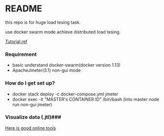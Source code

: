 # README

this repo is for huge load tesing task.

use docker swarm mode achieve distributed load tesing.

[Tutorial ref](http://www.testautomationguru.com/jmeter-scaling-out-load-servers-using-docker-compose-in-distributed-load-testing/)

### Requirement

* basic understand docker-swarm(docker version 1.13)
* ApacheJmeter(3.1) non-gui mode


### How do I get set up? ###

* docker stack deploy -c docker-compose.yml jmeter
* docker exec -it "MASTER's CONTAINER ID" /bin/bash (into master node run non-gui jmeter)

### Visualize data (.jtl)###

[Here is good online tools](https://sense.blazemeter.com/gui/)

